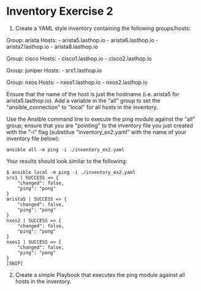 # Inventory Exercise 2

1. Create a YAML style inventory containing the following groups/hosts:

Group: arista
Hosts:
    - arista5.lasthop.io
    - arista6.lasthop.io
    - arista7.lasthop.io
    - arista8.lasthop.io

Group: cisco
Hosts:
    - cisco1.lasthop.io
    - cisco2.lasthop.io

Group: juniper
Hosts:
    - srx1.lasthop.io

Group: nxos
Hosts:
    - nxos1.lasthop.io
    - nxos2.lasthop.io


Ensure that the name of the host is just the hostname (i.e. arista5 for arista5.lasthop.io). Add a variable in the "all" group to set the "ansible_connection" to "local" for all hosts in the inventory.

Use the Ansible command line to execute the ping module against the "all" group; ensure that you are "pointing" to the inventory file you just created with the "-i" flag (substitue "inventory_ex2.yaml" with the name of your inventory file below):

```
ansible all -m ping -i ./inventory_ex2.yaml
```

Your results should look similar to the following:

```
$ ansible local -m ping -i ./inventory_ex2.yaml
srx1 | SUCCESS => {
    "changed": false,
    "ping": "pong"
}
arista5 | SUCCESS => {
    "changed": false,
    "ping": "pong"
}
nxos2 | SUCCESS => {
    "changed": false,
    "ping": "pong"
}
nxos1 | SUCCESS => {
    "changed": false,
    "ping": "pong"
}
[SNIP]
```

2. Create a simple Playbook that executes the ping module against all hosts in the inventory.
